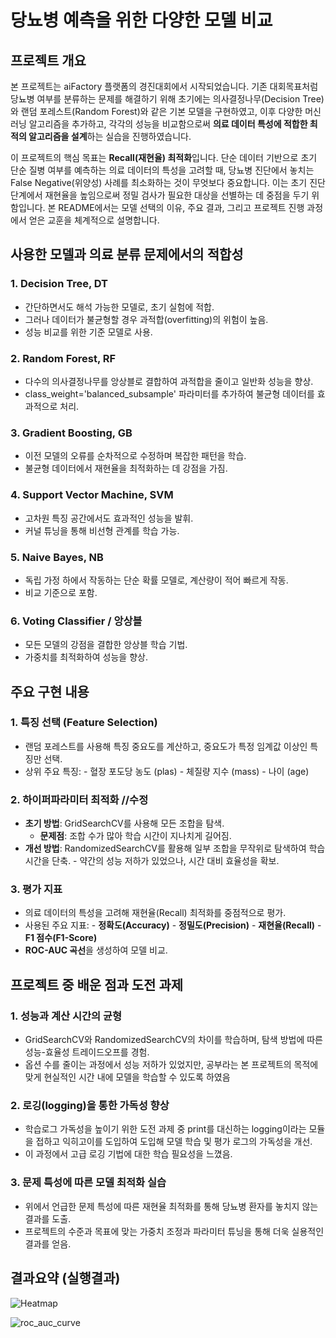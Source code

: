 # 당뇨병 예측을 위한 다양한 모델 비교

## **프로젝트 개요**
본 프로젝트는 aiFactory 플랫폼의 경진대회에서 시작되었습니다.
기존 대회목표처럼 당뇨병 여부를 분류하는 문제를 해결하기 위해 초기에는 의사결정나무(Decision Tree)와 랜덤 포레스트(Random Forest)와 같은 기본 모델을 구현하였고, 이후 다양한 머신러닝 알고리즘을 추가하고, 각각의 성능을 비교함으로써 **의료 데이터 특성에 적합한 최적의 알고리즘을 설계**하는 실습을 진행하였습니다.

이 프로젝트의 핵심 목표는 **Recall(재현율) 최적화**입니다. 단순 데이터 기반으로 초기 단순 질병 여부를 예측하는 의료 데이터의 특성을 고려할 때, 당뇨병 진단에서 놓치는 False Negative(위양성) 사례를 최소화하는 것이 무엇보다 중요합니다. 이는 초기 진단 단계에서 재현율을 높임으로써 정밀 검사가 필요한 대상을 선별하는 데 중점을 두기 위함입니다. 본 README에서는 모델 선택의 이유, 주요 결과, 그리고 프로젝트 진행 과정에서 얻은 교훈을 체계적으로 설명합니다.

## **사용한 모델과 의료 분류 문제에서의 적합성**
### 1. Decision Tree, DT
  - 간단하면서도 해석 가능한 모델로, 초기 실험에 적합.
  - 그러나 데이터가 불균형할 경우 과적합(overfitting)의 위험이 높음.
  - 성능 비교를 위한 기준 모델로 사용.
### 2. Random Forest, RF
  - 다수의 의사결정나무를 앙상블로 결합하여 과적합을 줄이고 일반화 성능을 향상.
  - class_weight='balanced_subsample' 파라미터를 추가하여 불균형 데이터를 효과적으로 처리.
### 3. Gradient Boosting, GB
  - 이전 모델의 오류를 순차적으로 수정하며 복잡한 패턴을 학습.
  - 불균형 데이터에서 재현율을 최적화하는 데 강점을 가짐.
### 4. Support Vector Machine, SVM
  - 고차원 특징 공간에서도 효과적인 성능을 발휘.
  - 커널 튜닝을 통해 비선형 관계를 학습 가능.
### 5. Naive Bayes, NB
  - 독립 가정 하에서 작동하는 단순 확률 모델로, 계산량이 적어 빠르게 작동.
  - 비교 기준으로 포함.
### 6. Voting Classifier / 앙상블
  - 모든 모델의 강점을 결합한 앙상블 학습 기법.
  - 가중치를 최적화하여 성능을 향상.

## **주요 구현 내용**
### 1. **특징 선택 (Feature Selection)**
  - 랜덤 포레스트를 사용해 특징 중요도를 계산하고, 중요도가 특정 임계값 이상인 특징만 선택.
  -  상위 주요 특징:
    -  혈장 포도당 농도 (plas)
    -  체질량 지수 (mass)
    -  나이 (age)
### 2. **하이퍼파라미터 최적화**     //수정
  - **초기 방법**: GridSearchCV를 사용해 모든 조합을 탐색.
    - **문제점**: 조합 수가 많아 학습 시간이 지나치게 길어짐.
  -  **개선 방법**: RandomizedSearchCV를 활용해 일부 조합을 무작위로 탐색하여 학습 시간을 단축.
    - 약간의 성능 저하가 있었으나, 시간 대비 효율성을 확보.
### 3. **평가 지표**
  - 의료 데이터의 특성을 고려해 재현율(Recall) 최적화를 중점적으로 평가.
  -  사용된 주요 지표:
    - **정확도(Accuracy)**
    - **정밀도(Precision)**
    - **재현율(Recall)**
    - **F1 점수(F1-Score)**
  - **ROC-AUC 곡선**을 생성하여 모델 비교.

## **프로젝트 중 배운 점과 도전 과제**
### 1. 성능과 계산 시간의 균형
  - GridSearchCV와 RandomizedSearchCV의 차이를 학습하며, 탐색 방법에 따른 성능-효율성 트레이드오프를 경험.
  - 옵션 수를 줄이는 과정에서 성능 저하가 있었지만, 공부라는 본 프로젝트의 목적에 맞게 현실적인 시간 내에 모델을 학습할 수 있도록 하였음
### 2. 로깅(logging)을 통한 가독성 향상
  - 학습로그 가독성을 높이기 위한 도전 과제 중 print를 대신하는 logging이라는 모듈을 접하고 익히고이를 도입하여 도입해 모델 학습 및 평가 로그의 가독성을 개선.
  - 이 과정에서 고급 로깅 기법에 대한 학습 필요성을 느꼈음.
### 3. 문제 특성에 따른 모델 최적화 실습
  - 위에서 언급한 문제 특성에 따른 재현율 최적화를 통해 당뇨병 환자를 놓치지 않는 결과를 도출.
  - 프로젝트의 수준과 목표에 맞는 가중치 조정과 파라미터 튜닝을 통해 더욱 실용적인 결과를 얻음.

## **결과요약 (실행결과)**
![Heatmap](https://github.com/user-attachments/assets/e9808ade-b1c6-46da-9082-0517bd7c1277)

![roc_auc_curve](https://github.com/user-attachments/assets/988afc2e-3854-486c-8ec5-e4771fedb993)


